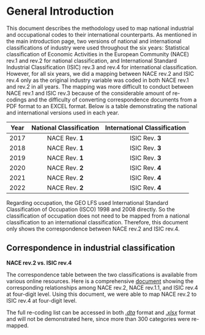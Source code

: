 # General Introduction

This document describes the methodology used to map national industrial and occupational codes to their international counterparts. As mentioned in the main introduction page, two versions of national and international classifications of industry were used throughout the six years: Statistical classification of Economic Activities in the European Community (NACE) rev.1 and rev.2 for national classification, and International Standard Industrial Classification (ISIC) rev.3 and rev.4 for international classification. However, for all six years, we did a mapping between NACE rev.2 and ISIC rev.4 only as the original industry variable was coded in both NACE rev.1 and rev.2 in all years. The mapping was more difficult to conduct between NACE rev.1 and ISIC rev.3 because of the considerable amount of re-codings and the difficulty of converting correspondence documents from a PDF format to an EXCEL format. Below is a table demonstrating the national and international versions used in each year. 

| **Year**	| **National Classification**	| **International Classification**	|
| :------:	| :-------:		        | :-------:	        	|
| 2017      |  NACE Rev. **1**        | ISIC Rev. **3**         | 
| 2018      |  NACE Rev. **1**        | ISIC Rev. **3**        |
| 2019      |  NACE Rev. **1**        | ISIC Rev. **3**         |
| 2020      |  NACE Rev. **2**        | ISIC Rev. **4**         |
| 2021      |  NACE Rev. **2**        | ISIC Rev. **4**         | 
| 2022      |  NACE Rev. **2**        | ISIC Rev. **4**         | 

Regarding occupation, the GEO LFS used International Standard Classification of Occupation (ISCO) 1998 and 2008 directly. So the classification of occupation does not need to be mapped from a national classification to an international classification. Therefore, this document only shows the correspondence between NACE rev.2 and ISIC rev.4.  

## Correspondence in industrial classification

**NACE rev.2 vs. ISIC rev.4**

The correspondence table between the two classifications is available from various online resources. Here is a comprehensive [document](utilities/isic_isco/NACE_ISIC_correspondence.pdf) showing the corresponding relationships among NACE rev.2, NACE rev.1.1, and ISIC rev.4 at four-digit level. Using this document, we were able to map NACE rev.2 to ISIC rev.4 at four-digit level.

The full re-coding list can be accessed in both [*.dta*](utilities/isic_isco/nace2_isic4_crosswalk.dta) format and [*.xlsx*](utilities/isic_isco/NACE_ISIC_crosswalk.xlsx) format and will not be demonstrated here, since more than 300 categories were re-mapped.
